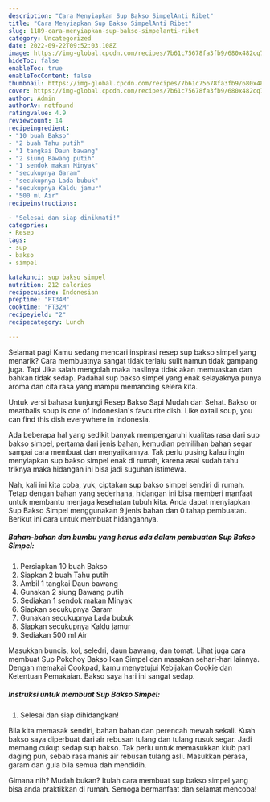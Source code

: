 ```yaml
---
description: "Cara Menyiapkan Sup Bakso SimpelAnti Ribet"
title: "Cara Menyiapkan Sup Bakso SimpelAnti Ribet"
slug: 1189-cara-menyiapkan-sup-bakso-simpelanti-ribet
category: Uncategorized
date: 2022-09-22T09:52:03.108Z
image: https://img-global.cpcdn.com/recipes/7b61c75678fa3fb9/680x482cq70/sup-bakso-simpel-foto-resep-utama.jpg
hideToc: false
enableToc: true
enableTocContent: false
thumbnail: https://img-global.cpcdn.com/recipes/7b61c75678fa3fb9/680x482cq70/sup-bakso-simpel-foto-resep-utama.jpg
cover: https://img-global.cpcdn.com/recipes/7b61c75678fa3fb9/680x482cq70/sup-bakso-simpel-foto-resep-utama.jpg
author: Admin
authorAv: notfound
ratingvalue: 4.9
reviewcount: 14
recipeingredient:
- "10 buah Bakso"
- "2 buah Tahu putih"
- "1 tangkai Daun bawang"
- "2 siung Bawang putih"
- "1 sendok makan Minyak"
- "secukupnya Garam"
- "secukupnya Lada bubuk"
- "secukupnya Kaldu jamur"
- "500 ml Air"
recipeinstructions:

- "Selesai dan siap dinikmati!"
categories:
- Resep
tags:
- sup
- bakso
- simpel

katakunci: sup bakso simpel 
nutrition: 212 calories
recipecuisine: Indonesian
preptime: "PT34M"
cooktime: "PT32M"
recipeyield: "2"
recipecategory: Lunch

---
```



Selamat pagi Kamu sedang mencari inspirasi resep sup bakso simpel yang menarik? Cara membuatnya sangat tidak terlalu sulit namun tidak gampang juga. Tapi Jika salah mengolah maka hasilnya tidak akan memuaskan dan bahkan tidak sedap. Padahal sup bakso simpel yang enak selayaknya punya aroma dan cita rasa yang mampu memancing selera kita.


Untuk versi bahasa kunjungi Resep Bakso Sapi Mudah dan Sehat. Bakso or meatballs soup is one of Indonesian&#39;s favourite dish. Like oxtail soup, you can find this dish everywhere in Indonesia.

Ada beberapa hal yang sedikit banyak mempengaruhi kualitas rasa dari sup bakso simpel, pertama dari jenis bahan, kemudian pemilihan bahan segar sampai cara membuat dan menyajikannya. Tak perlu pusing kalau ingin menyiapkan sup bakso simpel enak di rumah, karena asal sudah tahu triknya maka hidangan ini bisa jadi suguhan istimewa.


Nah, kali ini kita coba, yuk, ciptakan sup bakso simpel sendiri di rumah. Tetap dengan bahan yang sederhana, hidangan ini bisa memberi manfaat untuk membantu menjaga kesehatan tubuh kita. Anda dapat menyiapkan Sup Bakso Simpel menggunakan 9 jenis bahan dan 0 tahap pembuatan. Berikut ini cara untuk membuat hidangannya.

<!--inarticleads1-->

##### Bahan-bahan dan bumbu yang harus ada dalam pembuatan Sup Bakso Simpel:

1. Persiapkan 10 buah Bakso
1. Siapkan 2 buah Tahu putih
1. Ambil 1 tangkai Daun bawang
1. Gunakan 2 siung Bawang putih
1. Sediakan 1 sendok makan Minyak
1. Siapkan secukupnya Garam
1. Gunakan secukupnya Lada bubuk
1. Siapkan secukupnya Kaldu jamur
1. Sediakan 500 ml Air


Masukkan buncis, kol, seledri, daun bawang, dan tomat. Lihat juga cara membuat Sup Pokchoy Bakso Ikan Simpel dan masakan sehari-hari lainnya. Dengan memakai Cookpad, kamu menyetujui Kebijakan Cookie dan Ketentuan Pemakaian. Bakso saya hari ini sangat sedap. 

<!--inarticleads2-->

##### Instruksi untuk membuat Sup Bakso Simpel:


1. Selesai dan siap dihidangkan!

Bila kita memasak sendiri, bahan bahan dan perencah mewah sekali. Kuah bakso saya diperbuat dari air rebusan tulang dan tulang rusuk segar. Jadi memang cukup sedap sup bakso. Tak perlu untuk memasukkan kiub pati daging pun, sebab rasa manis air rebusan tulang asli. Masukkan perasa, garam dan gula bila semua dah mendidih. 

Gimana nih? Mudah bukan? Itulah cara membuat sup bakso simpel yang bisa anda praktikkan di rumah. Semoga bermanfaat dan selamat mencoba!
